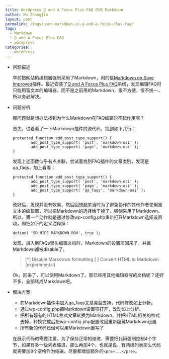 ```yaml
---
title: Wordpress Q and A Focus Plus FAQ 中用 Markdown
author: Wu Zhangjin
layout: post
permalink: /faqs/user-markdown-in-q-and-a-focus-plus-faq/
tags:
  - Markdown
  - Q and A Focus Plus FAQ
  - wordpress
categories:
  - WordPress
---
```

  * 问题描述

    早前把网站的编辑器强制采用了Markdown，用的是[Markdown on Save Improved][1]插件。最近安装了[Q and A Focus Plus FAQ][2]系统，发现编辑FAQ时只能用富文本的编辑器，而不是之前用的Markdown，很不方便，很不统一，所以务必解决。

  * 问题分析

    那问题就是想办法找到为什么Markdown在FAQ编辑时不起作用呢？

    首先，试着看了一下Markdown插件的源代码，找到如下几行：

        protected function add_post_type_support() {
                add_post_type_support( 'post', 'markdown-osi' );
                add_post_type_support( 'page', 'markdown-osi' );
        }


    发现上述函数似乎有点关联，尝试着找到FAQ插件的文章类别，发现是qa_faqs，加上看看：

        protected function add_post_type_support() {
                add_post_type_support( 'post', 'markdown-osi' );
                add_post_type_support( 'page', 'markdown-osi' );
                add_post_type_support( 'qa_faqs', 'markdown-osi' );
        }


    改好后，发现并没有效果，然后回想起来当时为了避免协作的其他作者使用富文本的编辑器，所以把Markdown的选择给干掉了，强制采用了Markdown。所以，第一个动作就是通过修改wp-config.php重新打开Markdown选择设置项，即把如下的定义注释掉：

        define( 'SD_HIDE_MARKDOWN_BOX', true );


    发现，进入到FAQs里头编辑文档时，Markdown的设置项回来了，并且Markdown都被disable了。

    > [*] Disable Markdown formatting
    > [ ] Convert HTML to Markdown (experimental)

    Ok，回来了，可以使用Markdown了。那已经用其他编辑器写的文档呢？还好不多，全部转成Markdown吧。

  * 解决方案

      * 在Markdown插件中加入qa_faqs文章类型支持，代码修改如上分析。
      * 通过wp-config.php把Markdown设置项打开，改动如上分析。
      * 把所有现有的HTML格式文章转换为Markdown，并把HTML相关的格式去掉，转换完成后把wp-config.php配置改回重新隐藏Markdown设置
      * 所有新的代码已经可以用Markdown重写了

    在展示代码时需要注意，为了保持正常的缩进，需要把代码强制控制4个字节，如果有多一级列表缩进，那么再加4个，也就是说，有两级列表那么代码就需要加8个空格作为缩进。尽量都增加额外的`<pre>...</pre>`。




 [1]: https://wordpress.org/plugins/markdown-on-save-improved/
 [2]: http://lanexatek.com/downloads/wordpress-plugins/qa-focus-plus
